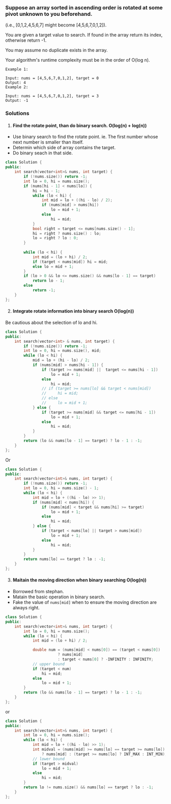 ### Suppose an array sorted in ascending order is rotated at some pivot unknown to you beforehand.

(i.e., [0,1,2,4,5,6,7] might become [4,5,6,7,0,1,2]).

You are given a target value to search. If found in the array return its index, otherwise return -1.

You may assume no duplicate exists in the array.

Your algorithm's runtime complexity must be in the order of O(log n).

```
Example 1:

Input: nums = [4,5,6,7,0,1,2], target = 0
Output: 4
Example 2:

Input: nums = [4,5,6,7,0,1,2], target = 3
Output: -1
```

### Solutions

1. #### Find the rotate point, than do binary search. O(log(n) + log(n))

- Use binary search to find the rotate point. ie. The first number whose next number is smaller than itself.
- Determin which side of array contains the target.
- Do binary seach in that side.

```cpp
class Solution {
public:
    int search(vector<int>& nums, int target) {
        if (!nums.size()) return -1;
        int lo = 0, hi = nums.size();
        if (nums[hi - 1] < nums[lo]) {
            hi = hi - 1;
            while (lo < hi) {
                int mid = lo + ((hi - lo) / 2);
                if (nums[mid] > nums[hi])
                    lo = mid + 1;
                else
                    hi = mid;
            }
            bool right = target <= nums[nums.size() - 1];
            hi = right ? nums.size() : lo;
            lo = right ? lo : 0;
        }
        
        while (lo < hi) {
            int mid = (lo + hi) / 2;
            if (target < nums[mid]) hi = mid;
            else lo = mid + 1;
        }
        if (lo > 0 && lo <= nums.size() && nums[lo - 1] == target)
            return lo - 1;
        else
            return -1;
    }
};
```

2. #### Integrate rotate information into binary search O(log(n))

Be cautious about the selection of lo and hi. 

```cpp
class Solution {
public:
    int search(vector<int> & nums, int target) {
        if (!nums.size()) return -1;
        int lo = 0, hi = nums.size(), mid;
        while (lo < hi) {
            mid = lo + (hi - lo) / 2;
            if (nums[mid] > nums[hi - 1]) {
                if (target >= nums[mid] ||  target <= nums[hi - 1])
                    lo = mid + 1;
                else
                    hi = mid;
                // if (target >= nums[lo] && target < nums[mid])
                //     hi = mid;
                // else
                //     lo = mid + 1;
            } else {
                if (target >= nums[mid] && target <= nums[hi - 1])
                    lo = mid + 1;
                else
                    hi = mid;
            }
        }
        return (lo && nums[lo - 1] == target) ? lo - 1 : -1;
    }
};
```
Or

```cpp
class Solution {
public:
    int search(vector<int>& nums, int target) {
        if (!nums.size()) return -1;
        int lo = 0, hi = nums.size() - 1;
        while (lo < hi) {
            int mid = lo + ((hi - lo) >> 1);
            if (nums[mid] < nums[hi]) {
                if (nums[mid] < target && nums[hi] >= target)
                    lo = mid + 1;
                else
                    hi = mid;
            } else {
                if (target < nums[lo] || target > nums[mid])
                    lo = mid + 1;
                else
                    hi = mid;
            }
        }
        return nums[lo] == target ? lo : -1;
    }
};
```

3. #### Maitain the moving direction when binary searching O(log(n))

- Borrowed from stephan.
- Matain the basic operation in binary search.
- Fake the value of `nums[mid]` when to ensure the moving direction are always right.

```cpp
class Solution {
public:
    int search(vector<int>& nums, int target) {
        int lo = 0, hi = nums.size();
        while (lo < hi) {
            int mid = (lo + hi) / 2;

            double num = (nums[mid] < nums[0]) == (target < nums[0])
                       ? nums[mid]
                       : target < nums[0] ? -INFINITY : INFINITY;
            // upper bound
            if (target < num)
                hi = mid;
            else
                lo = mid + 1;
        }
        return (lo && nums[lo - 1] == target) ? lo - 1 : -1;
    }
};
```

or

```cpp
class Solution {
public:
    int search(vector<int>& nums, int target) {
        int lo = 0, hi = nums.size();
        while (lo < hi) {
            int mid = lo + ((hi - lo) >> 1);
            int midval = (nums[mid] >= nums[lo] == target >= nums[lo]) 
                ? nums[mid] : (target >= nums[lo] ? INT_MAX : INT_MIN);
            // lower bound
            if (target > midval)
                lo = mid + 1;
            else
                hi = mid;
        }
        return lo != nums.size() && nums[lo] == target ? lo : -1;
    }
};
```